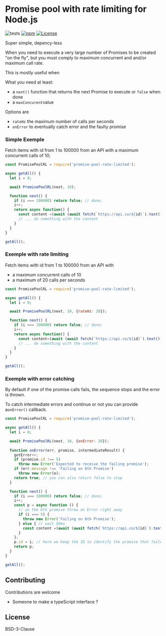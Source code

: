 # Promise pool with rate limiting for Node.js

![tests](https://github.com/perki/promise-pool-rate-limited/actions/workflows/test.js.yml/badge.svg) [![npm](https://img.shields.io/npm/v/promise-pool-rate-limited)](https://www.npmjs.com/package/promise-pool-rate-limited) [![License](https://img.shields.io/badge/License-BSD_3--Clause-blue.svg)](https://opensource.org/licenses/BSD-3-Clause)

Super simple, depency-less

When you need to execute a very large number of Promises to be created "on the fly", but you must comply to maximum concurrent and and/or maximum call rate.

This is mostly useful when  

What you need at least: 

- a `next()` function that returns the next Promise to execute or `false` when done
- a `maxConcurent`value 

Options are 
- `rateHz` the maximum number of calls per seconds
- `onError` to eventually catch error and the faulty promise

### Simple Exemple

Fetch items with id from 1 to 100000 from an API with a maximum concurrent calls of 10;
```javascript
const PromisePoolRL = require('promise-pool-rate-limited');

async getAll() {
  let i = 0;

  await PromisePoolRL(next, 10);

  function next() {
    if (i === 100000) return false; // done;
    i++;
    return async function() {
      const content =(await (await fetch(`https://api.co/${id}`).text());
      // ... do something with the content
    }
  }
}

getAll();
```

### Exemple with rate limiting 

Fetch items with id from 1 to 100000 from an API with 

- a maximum concurrent calls of 10 
- a maximum of 20 calls per seconds

```javascript
const PromisePoolRL = require('promise-pool-rate-limited');

async getAll() {
  let i = 0;

  await PromisePoolRL(next, 10, {rateHz: 20});

  function next() {
    if (i === 100000) return false; // done;
    i++;
    return async function() {
      const content=(await (await fetch(`https://api.co/${id}`).text());
      // ... do something with the content
    }
  }
}

getAll();
```



### Exemple with error catching

By default if one of the promise calls fails, the sequence stops and the error is thrown. 

To catch intermediate errors and continue or not you can provide a`onError()` callback.

```javascript
const PromisePoolRL = require('promise-pool-rate-limited');

async getAll() {
  let i = 0;

  await PromisePoolRL(next, 10, {onError: 20});
  
  function onError(err, promise, intermediateResult) {
    gotError++;
    if (promise.id !== 5) 
      throw new Error('Expected to receive the failing promise');
    if (err.message !== 'Failing on 6th Promise') 
      throw new Error(e);
    return true; // you can also return false to stop
  }

  function next() {
    if (i === 100000) return false; // done;
    i++;
    const p = async function () {
      // on the 6th promise throw an Error right away
      if (i === 5) {
        throw new Error('Failing on 6th Promise');
      } else { // wait 50ms
        const content =(await (await fetch(`https://api.co/${id}`).text());
      }
    };
    p.id = i; // here we keep the ID to identify the promise that failed.
    return p;
  }
}

getAll();
```

## Contributing 

Contributions are welcome 
- Someone to make a typeScript interface ? 

## License

BSD-3-Clause